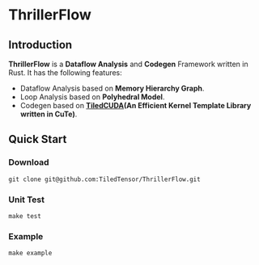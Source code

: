 # ThrillerFlow

## Introduction
**ThrillerFlow** is a **Dataflow Analysis** and **Codegen** Framework written in Rust. It has the following features:
- Dataflow Analysis based on **Memory Hierarchy Graph**.
- Loop Analysis based on **Polyhedral Model**.
- Codegen based on **[TiledCUDA](https://github.com/TiledTensor/TiledCUDA)(An Efficient Kernel Template Library written in CuTe)**.

## Quick Start

### Download
```
git clone git@github.com:TiledTensor/ThrillerFlow.git
```

### Unit Test
```
make test
```

### Example
```
make example
```
